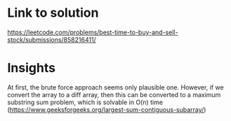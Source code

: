 # Link to solution
https://leetcode.com/problems/best-time-to-buy-and-sell-stock/submissions/858216411/

# Insights
At first, the brute force approach seems only plausible one. However, if we convert the array to a diff array, then this can be converted to a maximum substring sum problem, which is solvable in O(n) time (https://www.geeksforgeeks.org/largest-sum-contiguous-subarray/)